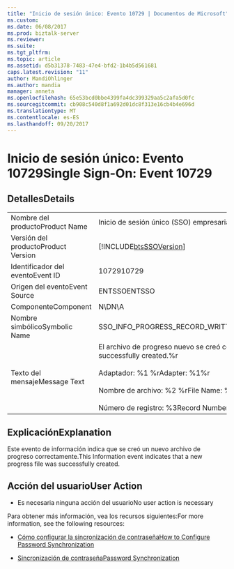```yaml
---
title: "Inicio de sesión único: Evento 10729 | Documentos de Microsoft"
ms.custom: 
ms.date: 06/08/2017
ms.prod: biztalk-server
ms.reviewer: 
ms.suite: 
ms.tgt_pltfrm: 
ms.topic: article
ms.assetid: d5b31378-7483-47e4-bfd2-1b4b5d561681
caps.latest.revision: "11"
author: MandiOhlinger
ms.author: mandia
manager: anneta
ms.openlocfilehash: 65e53bcd0bbe4399fa4dc399329aa5c2afa5d0fc
ms.sourcegitcommit: cb908c540d8f1a692d01dc8f313e16cb4b4e696d
ms.translationtype: MT
ms.contentlocale: es-ES
ms.lasthandoff: 09/20/2017
---
```

# <a name="single-sign-on-event-10729"></a><span data-ttu-id="d61da-102">Inicio de sesión único: Evento 10729</span><span class="sxs-lookup"><span data-stu-id="d61da-102">Single Sign-On: Event 10729</span></span>
## <a name="details"></a><span data-ttu-id="d61da-103">Detalles</span><span class="sxs-lookup"><span data-stu-id="d61da-103">Details</span></span>  
  
|||  
|-|-|  
|<span data-ttu-id="d61da-104">Nombre del producto</span><span class="sxs-lookup"><span data-stu-id="d61da-104">Product Name</span></span>|<span data-ttu-id="d61da-105">Inicio de sesión único (SSO) empresarial</span><span class="sxs-lookup"><span data-stu-id="d61da-105">Enterprise Single Sign-On</span></span>|  
|<span data-ttu-id="d61da-106">Versión del producto</span><span class="sxs-lookup"><span data-stu-id="d61da-106">Product Version</span></span>|[!INCLUDE[btsSSOVersion](../includes/btsssoversion-md.md)]|  
|<span data-ttu-id="d61da-107">Identificador del evento</span><span class="sxs-lookup"><span data-stu-id="d61da-107">Event ID</span></span>|<span data-ttu-id="d61da-108">10729</span><span class="sxs-lookup"><span data-stu-id="d61da-108">10729</span></span>|  
|<span data-ttu-id="d61da-109">Origen del evento</span><span class="sxs-lookup"><span data-stu-id="d61da-109">Event Source</span></span>|<span data-ttu-id="d61da-110">ENTSSO</span><span class="sxs-lookup"><span data-stu-id="d61da-110">ENTSSO</span></span>|  
|<span data-ttu-id="d61da-111">Componente</span><span class="sxs-lookup"><span data-stu-id="d61da-111">Component</span></span>|<span data-ttu-id="d61da-112">N\D</span><span class="sxs-lookup"><span data-stu-id="d61da-112">N\A</span></span>|  
|<span data-ttu-id="d61da-113">Nombre simbólico</span><span class="sxs-lookup"><span data-stu-id="d61da-113">Symbolic Name</span></span>|<span data-ttu-id="d61da-114">SSO_INFO_PROGRESS_RECORD_WRITTEN</span><span class="sxs-lookup"><span data-stu-id="d61da-114">SSO_INFO_PROGRESS_RECORD_WRITTEN</span></span>|  
|<span data-ttu-id="d61da-115">Texto del mensaje</span><span class="sxs-lookup"><span data-stu-id="d61da-115">Message Text</span></span>|<span data-ttu-id="d61da-116">El archivo de progreso nuevo se creó correctamente.%r</span><span class="sxs-lookup"><span data-stu-id="d61da-116">A new progress file was successfully created.%r</span></span><br /><br /> <span data-ttu-id="d61da-117">Adaptador: %1 %r</span><span class="sxs-lookup"><span data-stu-id="d61da-117">Adapter: %1%r</span></span><br /><br /> <span data-ttu-id="d61da-118">Nombre de archivo: %2 %r</span><span class="sxs-lookup"><span data-stu-id="d61da-118">File Name: %2%r</span></span><br /><br /> <span data-ttu-id="d61da-119">Número de registro: %3</span><span class="sxs-lookup"><span data-stu-id="d61da-119">Record Number: %3</span></span>|  
  
## <a name="explanation"></a><span data-ttu-id="d61da-120">Explicación</span><span class="sxs-lookup"><span data-stu-id="d61da-120">Explanation</span></span>  
 <span data-ttu-id="d61da-121">Este evento de información indica que se creó un nuevo archivo de progreso correctamente.</span><span class="sxs-lookup"><span data-stu-id="d61da-121">This Information event indicates that a new progress file was successfully created.</span></span>  
  
## <a name="user-action"></a><span data-ttu-id="d61da-122">Acción del usuario</span><span class="sxs-lookup"><span data-stu-id="d61da-122">User Action</span></span>  
  
-   <span data-ttu-id="d61da-123">Es necesaria ninguna acción del usuario</span><span class="sxs-lookup"><span data-stu-id="d61da-123">No user action is necessary</span></span>  
  
 <span data-ttu-id="d61da-124">Para obtener más información, vea los recursos siguientes:</span><span class="sxs-lookup"><span data-stu-id="d61da-124">For more information, see the following resources:</span></span>  
  
-   [<span data-ttu-id="d61da-125">Cómo configurar la sincronización de contraseña</span><span class="sxs-lookup"><span data-stu-id="d61da-125">How to Configure Password Synchronization</span></span>](../core/how-to-configure-password-synchronization.md)  
  
-   [<span data-ttu-id="d61da-126">Sincronización de contraseña</span><span class="sxs-lookup"><span data-stu-id="d61da-126">Password Synchronization</span></span>](../core/password-synchronization2.md)